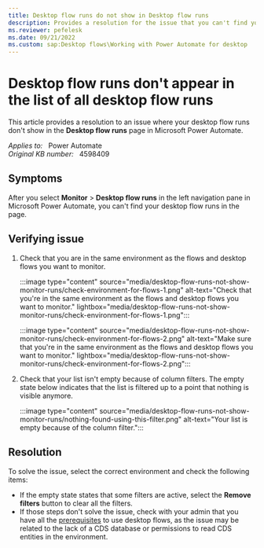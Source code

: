 ```yaml
---
title: Desktop flow runs do not show in Desktop flow runs 
description: Provides a resolution for the issue that you can't find your desktop flow runs in the Desktop flow runs page in Power Automate.
ms.reviewer: pefelesk
ms.date: 09/21/2022
ms.custom: sap:Desktop flows\Working with Power Automate for desktop
---
```

# Desktop flow runs don't appear in the list of all desktop flow runs

This article provides a resolution to an issue where your desktop flow runs don't show in the **Desktop flow runs** page in Microsoft Power Automate.

_Applies to:_ &nbsp; Power Automate  
_Original KB number:_ &nbsp; 4598409

## Symptoms

After you select **Monitor** > **Desktop flow runs** in the left navigation pane in Microsoft Power Automate, you can't find your desktop flow runs in the page.

## Verifying issue

1. Check that you are in the same environment as the flows and desktop flows you want to monitor.

    :::image type="content" source="media/desktop-flow-runs-not-show-monitor-runs/check-environment-for-flows-1.png" alt-text="Check that you're in the same environment as the flows and desktop flows you want to monitor." lightbox="media/desktop-flow-runs-not-show-monitor-runs/check-environment-for-flows-1.png":::

    :::image type="content" source="media/desktop-flow-runs-not-show-monitor-runs/check-environment-for-flows-2.png" alt-text="Make sure that you're in the same environment as the flows and desktop flows you want to monitor." lightbox="media/desktop-flow-runs-not-show-monitor-runs/check-environment-for-flows-2.png":::

2. Check that your list isn't empty because of column filters. The empty state below indicates that the list is filtered up to a point that nothing is visible anymore.

    :::image type="content" source="media/desktop-flow-runs-not-show-monitor-runs/nothing-found-using-this-filter.png" alt-text="Your list is empty because of the column filter.":::

## Resolution

To solve the issue, select the correct environment and check the following items:

- If the empty state states that some filters are active, select the **Remove filters** button to clear all the filters.
- If those steps don't solve the issue, check with your admin that you have all the [prerequisites](/power-automate/desktop-flows/setup#prerequisites) to use desktop flows, as the issue may be related to the lack of a CDS database or permissions to read CDS entities in the environment.
